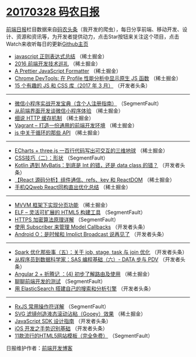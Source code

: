 # [20170328 码农日报](28.md)

[前端日报](http://caibaojian.com/c/news)栏目数据来自[码农头条](http://hao.caibaojian.com/)（我开发的爬虫），每日分享前端、移动开发、设计、资源和资讯等，为开发者提供动力，点击Star按钮来关注这个项目，点击Watch来收听每日的更新[Github主页](https://github.com/kujian/frontendDaily)
* [javascript 正则表达式总结](http://hao.caibaojian.com/32255.html) （稀土掘金）
* [2016 前端开发技术巡礼](http://hao.caibaojian.com/32252.html) （稀土掘金）
* [A Prettier JavaScript Formatter](http://hao.caibaojian.com/32254.html) （稀土掘金）
* [Chrome DevTools: 在 Profile 性能分析中显示原生 JS 函数](http://hao.caibaojian.com/32258.html) （稀土掘金）
* [15 个有趣的 JS 和 CSS 库（2017 年 3 月）](http://hao.caibaojian.com/32277.html) （开发者头条）

***
* [微信小程序实战开发宝典（含个人注册指南）](http://hao.caibaojian.com/32141.html) （SegmentFault）
* [从前端界面开发谈微信小程序体验](http://hao.caibaojian.com/32247.html) （稀土掘金）
* [细说 HTTP 缓存机制](http://hao.caibaojian.com/32256.html) （稀土掘金）
* [Vagrant &#8211; 打造一份通用的前端开发环境](http://hao.caibaojian.com/32249.html) （稀土掘金）
* [js 中关于循环的那些 API](http://hao.caibaojian.com/32250.html) （稀土掘金）

***
* [ECharts + three.js  一百行代码写出可交互的三维地球](http://hao.caibaojian.com/32251.html) （稀土掘金）
* [CSS技巧（二）：形状](http://hao.caibaojian.com/32237.html) （SegmentFault）
* [Kotlin 遇到 MyBatis：到底是 Int 的错，还是 data class 的错？](http://hao.caibaojian.com/32302.html) （开发者头条）
* [【React 源码分析】组件通信、refs、key 和 ReactDOM](http://hao.caibaojian.com/32253.html) （稀土掘金）
* [手机QQweb React同构直出优化总结](http://hao.caibaojian.com/32248.html) （稀土掘金）

***
* [MVVM 框架下实现分页功能](http://hao.caibaojian.com/32257.html) （稀土掘金）
* [ELF &#8211; 灵活可扩展的 HTML5 构建工具](http://hao.caibaojian.com/32234.html) （SegmentFault）
* [HTTPS 加密算法原理详解](http://hao.caibaojian.com/32235.html) （SegmentFault）
* [使用 Subscriber 来管理 Model Callbacks](http://hao.caibaojian.com/32299.html) （开发者头条）
* [Android O：是时候和 Implict Broadcast 说再见了](http://hao.caibaojian.com/32300.html) （开发者头条）

***
* [Spark 优化那些事（五）：关于 job, stage, task 与 join 优化](http://hao.caibaojian.com/32290.html) （开发者头条）
* [从程序员到数据科学家：SAS 编程基础（六）- DATA 步与 PDV](http://hao.caibaojian.com/32301.html) （开发者头条）
* [Angular 2 + 折腾记 ：(4) 初步了解路由及使用](http://hao.caibaojian.com/32246.html) （稀土掘金）
* [聊聊前端开发的测试](http://hao.caibaojian.com/32232.html) （SegmentFault）
* [用 ElasticSearch 搭建自己的搜索和分析引擎](http://hao.caibaojian.com/32285.html) （开发者头条）

***
* [RxJS 常用操作符详解](http://hao.caibaojian.com/32233.html) （SegmentFault）
* [SVG 滤镜创造液态滚动沾粘（Gooey）效果](http://hao.caibaojian.com/32259.html) （稀土掘金）
* [JavaScript SDK 设计指南](http://hao.caibaojian.com/32297.html) （开发者头条）
* [iOS 开发之手势识别基础](http://hao.caibaojian.com/32298.html) （开发者头条）
* [11款流行的HTML5网站模板（完全免费）](http://hao.caibaojian.com/32236.html) （SegmentFault）

日报维护作者：[前端开发博客](http://caibaojian.com/) 